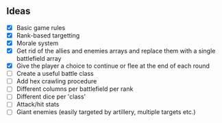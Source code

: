 Ideas
---
- [x] Basic game rules
- [x] Rank-based targetting
- [x] Morale system
- [x] Get rid of the allies and enemies arrays and replace them with a single battlefield array
- [x] Give the player a choice to continue or flee at the end of each round
- [ ] Create a useful battle class
- [ ] Add hex crawling procedure
- [ ] Different columns per battlefield per rank
- [ ] Different dice per 'class'
- [ ] Attack/hit stats
- [ ] Giant enemies (easily targeted by artillery, multiple targets etc.)